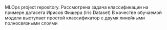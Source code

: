 MLOps project repository.
Рассмотрена задача классификации на примере датасета Ирисов Фишера (Iris Dataset)
В качестве обучаемой модели выступает простой классификатор с двумя линейными полносвязными слоями

